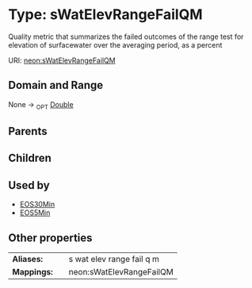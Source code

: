
# Type: sWatElevRangeFailQM


Quality metric that summarizes the failed outcomes of the range test for elevation of surfacewater over the averaging period, as a percent

URI: [neon:sWatElevRangeFailQM](https://data.neonscience.org/sWatElevRangeFailQM)


## Domain and Range

None ->  <sub>OPT</sub> [Double](types/Double.md)

## Parents


## Children


## Used by

 * [EOS30Min](EOS30Min.md)
 * [EOS5Min](EOS5Min.md)

## Other properties

|  |  |  |
| --- | --- | --- |
| **Aliases:** | | s wat elev range fail q m |
| **Mappings:** | | neon:sWatElevRangeFailQM |

